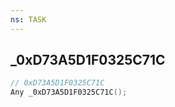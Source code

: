 ```yaml
---
ns: TASK
---
```

## _0xD73A5D1F0325C71C

```c
// 0xD73A5D1F0325C71C
Any _0xD73A5D1F0325C71C();
```

